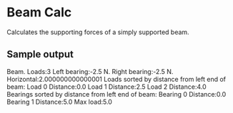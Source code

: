 Beam Calc
=========
Calculates the supporting forces of a simply supported beam.

Sample output
-------------
 Beam. Loads:3
 Left bearing:-2.5 N. Right bearing:-2.5 N.
 Horizontal:2.000000000000001
 Loads sorted by distance from left end of beam:
 Load 0 Distance:0.0
 Load 1 Distance:2.5
 Load 2 Distance:4.0
 Bearings sorted by distance from left end of beam:
 Bearing 0 Distance:0.0
 Bearing 1 Distance:5.0
 Max load:5.0

